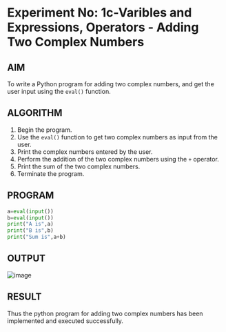 # Experiment No: 1c-Varibles and Expressions, Operators - Adding Two Complex Numbers

## AIM
To write a Python program for adding two complex numbers, and get the user input using the `eval()` function.

## ALGORITHM
1. Begin the program.
2. Use the `eval()` function to get two complex numbers as input from the user.
3. Print the complex numbers entered by the user.
4. Perform the addition of the two complex numbers using the `+` operator.
5. Print the sum of the two complex numbers.
6. Terminate the program.

## PROGRAM
```python
a=eval(input())
b=eval(input())
print("A is",a)
print("B is",b)
print("Sum is",a+b)
```

## OUTPUT
![image](https://github.com/user-attachments/assets/222e681e-898c-4bb0-b070-fc3dd08ec146)

## RESULT
Thus the python program for adding two complex numbers has been implemented and executed successfully.

